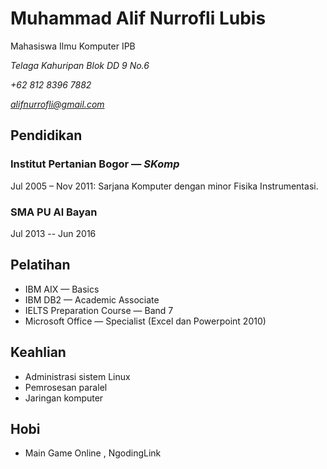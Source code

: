 # Muhammad Alif Nurrofli Lubis

Mahasiswa Ilmu Komputer IPB


*Telaga Kahuripan Blok DD 9 No.6*

*+62 812 8396 7882*

*alifnurrofli@gmail.com*

## Pendidikan

### Institut Pertanian Bogor — *SKomp*

Jul 2005 – Nov 2011: Sarjana Komputer dengan minor Fisika Instrumentasi.

### SMA PU Al Bayan

Jul 2013 -- Jun 2016

## Pelatihan

- IBM AIX — Basics
- IBM DB2 — Academic Associate
- IELTS Preparation Course — Band 7
- Microsoft Office — Specialist (Excel dan Powerpoint 2010)

## Keahlian

- Administrasi sistem Linux
- Pemrosesan paralel
- Jaringan komputer

## Hobi

- Main Game Online , NgodingLink
